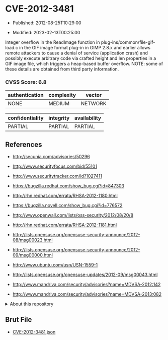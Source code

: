# CVE-2012-3481

- Published: 2012-08-25T10:29:00

- Modified: 2023-02-13T00:25:00

Integer overflow in the ReadImage function in plug-ins/common/file-gif-load.c in the GIF image format plug-in in GIMP 2.8.x and earlier allows remote attackers to cause a denial of service (application crash) and possibly execute arbitrary code via crafted height and len properties in a GIF image file, which triggers a heap-based buffer overflow. NOTE: some of these details are obtained from third party information.

### CVSS Score: **6.8**

| authentication | complexity | vector |
| --- | --- | --- |
| NONE | MEDIUM | NETWORK |

| confidentiality | integrity | availability |
| --- | --- | --- |
| PARTIAL | PARTIAL | PARTIAL |

## References

* http://secunia.com/advisories/50296

* http://www.securityfocus.com/bid/55101

* http://www.securitytracker.com/id?1027411

* https://bugzilla.redhat.com/show_bug.cgi?id=847303

* http://rhn.redhat.com/errata/RHSA-2012-1180.html

* https://bugzilla.novell.com/show_bug.cgi?id=776572

* http://www.openwall.com/lists/oss-security/2012/08/20/8

* http://rhn.redhat.com/errata/RHSA-2012-1181.html

* http://lists.opensuse.org/opensuse-security-announce/2012-08/msg00023.html

* http://lists.opensuse.org/opensuse-security-announce/2012-09/msg00000.html

* http://www.ubuntu.com/usn/USN-1559-1

* http://lists.opensuse.org/opensuse-updates/2012-09/msg00043.html

* http://www.mandriva.com/security/advisories?name=MDVSA-2012:142

* http://www.mandriva.com/security/advisories?name=MDVSA-2013:082

<details>
<summary>About this repository</summary> 

  This repository is part of the project [Live Hack CVE](https://github.com/Live-Hack-CVE). Main website can be found [www.live-hack.org](https://www.live-hack.org) 
  
  Made by [Sn0wAlice](https://github.com/Sn0wAlice) for the people that care about security and need to have a feed of the latest CVEs. Hope you enjoy it, don't forget to star the repo and follow me on [Twitter](https://twitter.com/Sn0wAlice) and [Github](https://github.com/Sn0wAlice). And that is my [personnal website](https://www.alice-snow.me/)

  - [Home Page](https://github.com/Live-Hack-CVE)
  - [Framework](https://github.com/Live-Hack-CVE/cve-framework)
  - [CVE database](https://github.com/Live-Hack-CVE/full_database)
  - [Changelog](https://github.com/Live-Hack-CVE/Changelog)
</details>

## Brut File

* [CVE-2012-3481.json](https://raw.githubusercontent.com/Live-Hack-CVE/full_database/main/cves/2012/CVE-2012-3481.json)

